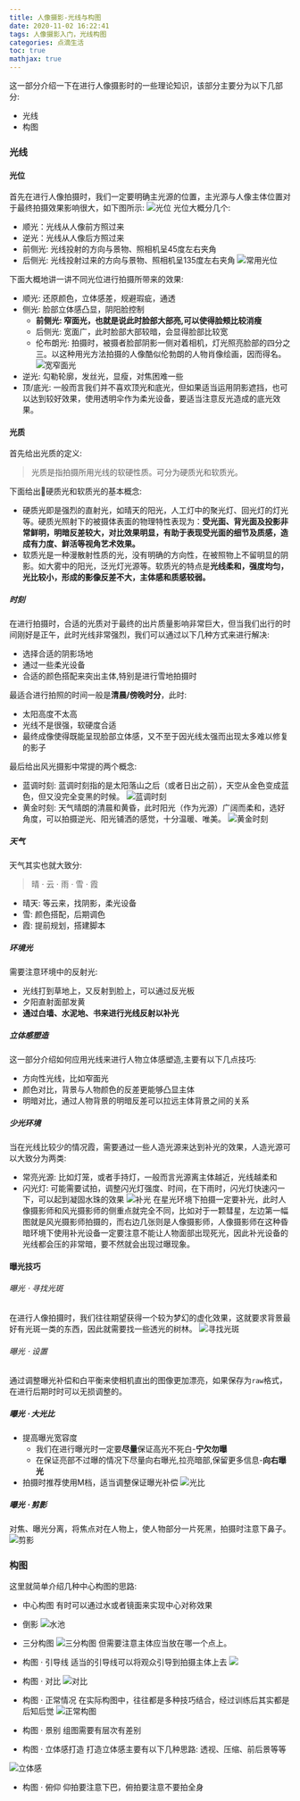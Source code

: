 ```yaml
---
title: 人像摄影-光线与构图
date: 2020-11-02 16:22:41
tags: 人像摄影入门，光线构图
categories: 点滴生活 
toc: true 
mathjax: true 
---
```

这一部分介绍一下在进行人像摄影时的一些理论知识，该部分主要分为以下几部分: 
- 光线
- 构图 

<!--more-->

### 光线 
#### 光位 
首先在进行人像拍摄时，我们一定要明确主光源的位置，主光源与人像主体位置对于最终拍摄效果影响很大，如下图所示: 
![光位](https://raw.githubusercontent.com/xuejy19/xuejy19.github.io/source/Img/%E5%85%89%E4%BD%8D.jpeg)
光位大概分几个:
- 顺光：光线从人像前方照过来  
- 逆光：光线从人像后方照过来 
- 前侧光: 光线投射的方向与景物、照相机呈45度左右夹角
- 后侧光: 光线投射过来的方向与景物、照相机呈135度左右夹角
![常用光位](https://raw.githubusercontent.com/xuejy19/xuejy19.github.io/source/Img/%E5%85%89%E4%BD%8D1.jpeg)

下面大概地讲一讲不同光位进行拍摄所带来的效果:
- 顺光: 还原颜色，立体感差，规避瑕疵，通透 
- 侧光: 脸部立体感凸显，阴阳脸控制
  - **前侧光: 窄面光，也就是说此时脸部大部亮,可以使得脸颊比较消瘦**
  - 后侧光: 宽面广，此时脸部大部较暗，会显得脸部比较宽
  - 伦布朗光: 拍摄时，被摄者脸部阴影一侧对着相机，灯光照亮脸部的四分之三。以这种用光方法拍摄的人像酷似伦勃朗的人物肖像绘画，因而得名。
  ![宽窄面光](https://raw.githubusercontent.com/xuejy19/xuejy19.github.io/source/Img/%E5%AE%BD%E7%AA%84%E9%9D%A2%E5%85%89.jpg)
- 逆光: 勾勒轮廓，发丝光，显瘦，对焦困难一些
- 顶/底光: 一般而言我们并不喜欢顶光和底光，但如果适当运用阴影遮挡，也可以达到较好效果，使用透明伞作为柔光设备，要适当注意反光造成的底光效果。   

#### 光质 
首先给出光质的定义:
> 光质是指拍摄所用光线的软硬性质。可分为硬质光和软质光。 

下面给出硬质光和软质光的基本概念:
- 硬质光即是强烈的直射光，如晴天的阳光，人工灯中的聚光灯、回光灯的灯光等。硬质光照射下的被摄体表面的物理特性表现为：**受光面、背光面及投影非常鲜明，明暗反差较大，对比效果明显，有助于表现受光面的细节及质感，造成有力度、鲜活等视角艺术效果。**
- 软质光是一种漫散射性质的光，没有明确的方向性，在被照物上不留明显的阴影。如大雾中的阳光，泛光灯光源等。软质光的特点是**光线柔和，强度均匀，光比较小，形成的影像反差不大，主体感和质感较弱。**

##### 时刻
在进行拍摄时，合适的光质对于最终的出片质量影响非常巨大，但当我们出行的时间刚好是正午，此时光线非常强烈，我们可以通过以下几种方式来进行解决: 
- 选择合适的阴影场地 
- 通过一些柔光设备
- 合适的颜色搭配来突出主体,特别是进行雪地拍摄时 

最适合进行拍照的时间一般是**清晨/傍晚时分**，此时:
- 太阳高度不太高 
- 光线不是很强，软硬度合适
- 最终成像使得既能呈现脸部立体感，又不至于因光线太强而出现太多难以修复的影子

最后给出风光摄影中常提的两个概念:
- 蓝调时刻: 蓝调时刻指的是太阳落山之后（或者日出之前），天空从金色变成蓝色，但又没完全变黑的时候。
![蓝调时刻](https://raw.githubusercontent.com/xuejy19/xuejy19.github.io/source/Img/%E8%93%9D%E8%B0%83%E6%97%B6%E5%88%BB.jpg)
- 黄金时刻: 天气晴朗的清晨和黄昏，此时阳光（作为光源）广阔而柔和，选好角度，可以拍摄逆光、阳光铺洒的感觉，十分温暖、唯美。
![黄金时刻](https://raw.githubusercontent.com/xuejy19/xuejy19.github.io/source/Img/%E9%BB%84%E9%87%91%E6%97%B6%E5%88%BB.jpeg)

##### 天气
天气其实也就大致分: 
> 晴 $\cdot$ 云 $\cdot$ 雨 $\cdot$ 雪 $\cdot$ 霞 

- 晴天: 等云来，找阴影，柔光设备
- 雪: 颜色搭配，后期调色 
- 霞: 提前规划，搭建脚本 

##### 环境光 
需要注意环境中的反射光:
- 光线打到草地上，又反射到脸上，可以通过反光板 
- 夕阳直射面部发黄 
- **通过白墙、水泥地、书来进行光线反射以补光**

##### 立体感塑造 
这一部分介绍如何应用光线来进行人物立体感塑造,主要有以下几点技巧: 
- 方向性光线，比如窄面光 
- 颜色对比，背景与人物颜色的反差更能够凸显主体
- 明暗对比，通过人物背景的明暗反差可以拉远主体背景之间的关系

##### 少光环境 
当在光线比较少的情况霞，需要通过一些人造光源来达到补光的效果，人造光源可以大致分为两类:
- 常亮光源: 比如灯笼，或者手持灯，一般而言光源离主体越近，光线越柔和
- 闪光灯: 可能需要试拍，调整闪光灯强度、时间，在下雨时，闪光灯快速闪一下，可以起到凝固水珠的效果
![补光](https://raw.githubusercontent.com/xuejy19/xuejy19.github.io/source/Img/%E8%A1%A5%E5%85%89.png)
在星光环境下拍摄一定要补光，此时人像摄影师和风光摄影师的侧重点就完全不同，比如对于一颗彗星，左边第一幅图就是风光摄影师拍摄的，而右边几张则是人像摄影师，人像摄影师在这种昏暗环境下使用补光设备一定要注意不能让人物面部出现死光，因此补光设备的光线都会压的非常暗，要不然就会出现过曝现象。

#### 曝光技巧
###### 曝光 $\cdot$ 寻找光斑 
在进行人像拍摄时，我们往往期望获得一个较为梦幻的虚化效果，这就要求背景最好有光斑一类的东西，因此就需要找一些透光的树林。 
![寻找光斑](https://raw.githubusercontent.com/xuejy19/xuejy19.github.io/source/Img/%E5%AF%BB%E6%89%BE%E5%85%89%E6%96%91.png)

###### 曝光 $\cdot$ 设置 
通过调整曝光补偿和白平衡来使相机直出的图像更加漂亮，如果保存为`raw`格式，在进行后期时时可以无损调整的。 

##### 曝光 $\cdot$ 大光比
- 提高曝光宽容度
  - 我们在进行曝光时一定要**尽量**保证高光不死白-**宁欠勿曝**
  - 在保证亮部不过曝的情况下尽量向右曝光,拉亮暗部,保留更多信息-**向右曝光** 
- 拍摄时推荐使用M档，适当调整保证曝光补偿 
![光比](https://raw.githubusercontent.com/xuejy19/xuejy19.github.io/source/Img/%E5%A4%A7%E5%85%89%E6%AF%94.png)
##### 曝光 $\cdot$ 剪影 
对焦、曝光分离，将焦点对在人物上，使人物部分一片死黑，拍摄时注意下鼻子。
![剪影](https://raw.githubusercontent.com/xuejy19/xuejy19.github.io/source/Img/%E5%89%AA%E5%BD%B1.png)

### 构图 
这里就简单介绍几种中心构图的思路:
- 中心构图 
有时可以通过水或者镜面来实现中心对称效果
- 倒影
![水池](https://raw.githubusercontent.com/xuejy19/xuejy19.github.io/source/Img/%E4%B8%BB%E6%A5%BC%E5%89%8D%E6%B0%B4%E6%B1%A0.JPG)
- 三分构图 
![三分构图](https://raw.githubusercontent.com/xuejy19/xuejy19.github.io/source/Img/%E4%B8%89%E5%88%86%E6%9E%84%E5%9B%BE.jpg)
但需要注意主体应当放在哪一个点上。
- 构图 $\cdot$ 引导线 
适当的引导线可以将观众引导到拍摄主体上去 
![](https://raw.githubusercontent.com/xuejy19/xuejy19.github.io/source/Img/%E5%BC%95%E5%AF%BC%E7%BA%BF.jpeg)

- 构图 $\cdot$ 对比 
![对比](https://raw.githubusercontent.com/xuejy19/xuejy19.github.io/source/Img/%E5%AF%B9%E6%AF%94.png)

- 构图 $\cdot$ 正常情况 
在实际构图中，往往都是多种技巧结合，经过训练后其实都是后知后觉 
![正常构图](https://raw.githubusercontent.com/xuejy19/xuejy19.github.io/source/Img/%E5%AE%9E%E9%99%85%E6%9E%84%E5%9B%BE.png)
- 构图 $\cdot$ 景别 
组图需要有层次有差别
- 构图 $\cdot$ 立体感打造 
打造立体感主要有以下几种思路: 透视、压缩、前后景等等

![立体感](https://raw.githubusercontent.com/xuejy19/xuejy19.github.io/source/Img/%E7%A9%BA%E9%97%B4%E6%84%9F.png)

- 构图 $\cdot$ 俯仰 
仰拍要注意下巴，俯拍要注意不要拍全身




